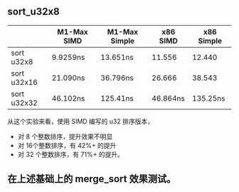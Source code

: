 
## sort_u32x8

|              | M1-Max SIMD | M1-Max Simple | x86 SIMD | x86 Simple |
|--------------|-------------|---------------|----------|------------|
| sort u32x8   | 9.9259ns    | 13.651ns      | 11.556   | 12.440     |
| sort u32x16  | 21.090ns    | 36.796ns      | 26.666   | 38.543     | 
| sort u32x32  | 46.102ns    | 125.41ns      | 46.864ns | 135.25ns   |

从这个实验来看，使用 SIMD 编写的 u32 排序版本，
- 对 8 个整数排序，提升效果不明显
- 对 16个整数排序，有 42%+ 的提升
- 对 32 个整数排序，有 71%+ 的提升。

## 在上述基础上的 merge_sort 效果测试。
